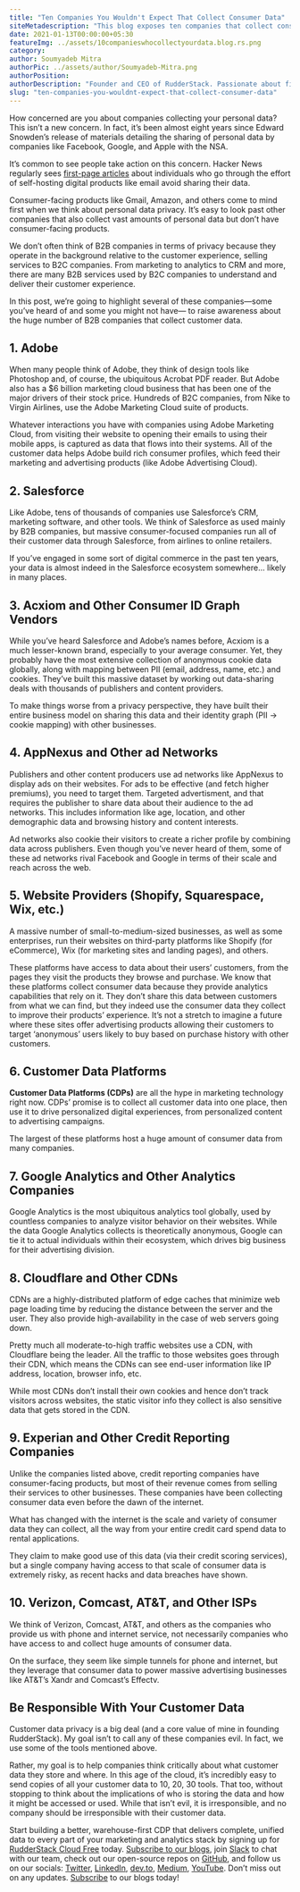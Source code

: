 ```yaml
---
title: "Ten Companies You Wouldn't Expect That Collect Consumer Data"
siteMetadescription: "This blog exposes ten companies that collect consumer data but do not appear to collect data."
date: 2021-01-13T00:00:00+05:30
featureImg: ../assets/10companieswhocollectyourdata.blog.rs.png
category: 
author: Soumyadeb Mitra
authorPic: ../assets/author/Soumyadeb-Mitra.png
authorPosition: 
authorDescription: "Founder and CEO of RudderStack. Passionate about finding engineering solutions to real-world problems."
slug: "ten-companies-you-wouldnt-expect-that-collect-consumer-data"
---
```


How concerned are you about companies collecting your personal data? This isn’t a new concern. In fact, it’s been almost eight years since Edward Snowden’s release of materials detailing the sharing of personal data by companies like Facebook, Google, and Apple with the NSA. 

It’s common to see people take action on this concern. Hacker News regularly sees [first-page articles](https://news.ycombinator.com/item?id=25481465) about individuals who go through the effort of self-hosting digital products like email avoid sharing their data. 

Consumer-facing products like Gmail, Amazon, and others come to mind first when we think about personal data privacy. It’s easy to look past other companies that also collect vast amounts of personal data but don’t have consumer-facing products. 

We don’t often think of B2B companies in terms of privacy because they operate in the background relative to the customer experience, selling services to B2C companies. From marketing to analytics to CRM and more, there are many B2B services used by B2C companies to understand and deliver their customer experience. 

In this post, we’re going to highlight several of these companies—some you’ve heard of and some you might not have— to raise awareness about the huge number of B2B companies that collect customer data. 


## 1. Adobe

When many people think of Adobe, they think of design tools like Photoshop and, of course, the ubiquitous Acrobat PDF reader. But Adobe also has a $6 billion marketing cloud business that has been one of the major drivers of their stock price. Hundreds of B2C companies, from Nike to Virgin Airlines, use the Adobe Marketing Cloud suite of products. 

Whatever interactions you have with companies using Adobe Marketing Cloud, from visiting their website to opening their emails to using their mobile apps, is captured as data that flows into their systems. All of the customer data helps Adobe build rich consumer profiles, which feed their marketing and advertising products (like Adobe Advertising Cloud). 


## 2. Salesforce 

Like Adobe, tens of thousands of companies use Salesforce’s CRM, marketing software, and other tools. We think of Salesforce as used mainly by B2B companies, but massive consumer-focused companies run all of their customer data through Salesforce, from airlines to online retailers. 

If you’ve engaged in some sort of digital commerce in the past ten years, your data is almost indeed in the Salesforce ecosystem somewhere... likely in many places. 


## 3. Acxiom and Other Consumer ID Graph Vendors

While you’ve heard Salesforce and Adobe’s names before, Acxiom is a much lesser-known brand, especially to your average consumer. Yet, they probably have the most extensive collection of anonymous cookie data globally, along with mapping between PII (email, address, name, etc.) and cookies. They’ve built this massive dataset by working out data-sharing deals with thousands of publishers and content providers. 

To make things worse from a privacy perspective, they have built their entire business model on sharing this data and their identity graph (PII → cookie mapping) with other businesses. 


## 4. AppNexus and Other ad Networks

Publishers and other content producers use ad networks like AppNexus to display ads on their websites. For ads to be effective (and fetch higher premiums), you need to target them. Targeted advertisment, and that requires the publisher to share data about their audience to the ad networks. This includes information like age, location, and other demographic data and browsing history and content interests.  

Ad networks also cookie their visitors to create a richer profile by combining data across publishers. Even though you’ve never heard of them, some of these ad networks rival Facebook and Google in terms of their scale and reach across the web. 


## 5. Website Providers (Shopify, Squarespace, Wix, etc.)

A massive number of small-to-medium-sized businesses, as well as some enterprises, run their websites on third-party platforms like Shopify (for eCommerce), Wix (for marketing sites and landing pages), and others. 

These platforms have access to data about their users’ customers, from the pages they visit the products they browse and purchase. We know that these platforms collect consumer data because they provide analytics capabilities that rely on it. They don’t share this data between customers from what we can find, but they indeed use the consumer data they collect to improve their products’ experience. It’s not a stretch to imagine a future where these sites offer advertising products allowing their customers to target ‘anonymous’ users likely to buy based on purchase history with other customers. 


## 6. Customer Data Platforms 

**Customer Data Platforms (CDPs)** are all the hype in marketing technology right now. CDPs’ promise is to collect all customer data into one place, then use it to drive personalized digital experiences, from personalized content to advertising campaigns. 

The largest of these platforms host a huge amount of consumer data from many companies. 


## 7. Google Analytics and Other Analytics Companies

Google Analytics is the most ubiquitous analytics tool globally, used by countless companies to analyze visitor behavior on their websites. While the data Google Analytics collects is theoretically anonymous, Google can tie it to actual individuals within their ecosystem, which drives big business for their advertising division. 


## 8. Cloudflare and Other CDNs

CDNs are a highly-distributed platform of edge caches that minimize web page loading time by reducing the distance between the server and the user. They also provide high-availability in the case of web servers going down. 

Pretty much all moderate-to-high traffic websites use a CDN, with Cloudflare being the leader. All the traffic to those websites goes through their CDN, which means the CDNs can see end-user information like IP address, location, browser info, etc. 

While most CDNs don’t install their own cookies and hence don’t track visitors across websites, the static visitor info they collect is also sensitive data that gets stored in the CDN.


## 9. Experian and Other Credit Reporting Companies

Unlike the companies listed above, credit reporting companies have consumer-facing products, but most of their revenue comes from selling their services to other businesses. These companies have been collecting consumer data even before the dawn of the internet. 

What has changed with the internet is the scale and variety of consumer data they can collect, all the way from your entire credit card spend data to rental applications. 

They claim to make good use of this data (via their credit scoring services), but a single company having access to that scale of consumer data is extremely risky, as recent hacks and data breaches have shown. 


## 10. Verizon, Comcast, AT&T, and Other ISPs

We think of Verizon, Comcast, AT&T, and others as the companies who provide us with phone and internet service, not necessarily companies who have access to and collect huge amounts of consumer data. 

On the surface, they seem like simple tunnels for phone and internet, but they leverage that consumer data to power massive advertising businesses like AT&T’s Xandr and Comcast’s Effectv. 


## Be Responsible With Your Customer Data

Customer data privacy is a big deal (and a core value of mine in founding RudderStack). My goal isn’t to call any of these companies evil. In fact, we use some of the tools mentioned above. 

Rather, my goal is to help companies think critically about what customer data they store and where. In this age of the cloud, it’s incredibly easy to send copies of all your customer data to 10, 20, 30 tools. That too, without stopping to think about the implications of who is storing the data and how it might be accessed or used. While that isn’t evil, it is irresponsible, and no company should be irresponsible with their customer data. 

Start building a better, warehouse-first CDP that delivers complete, unified data to every part of your marketing and analytics stack by signing up for [RudderStack Cloud Free](https://app.rudderlabs.com/signup?type=freetrial) today. [Subscribe to our blogs](https://rudderstack.com/blog/), join [Slack](https://resources.rudderstack.com/join-rudderstack-slack) to chat with our team, check out our open-source repos on [GitHub](https://github.com/rudderlabs), and follow us on our socials: [Twitter](https://twitter.com/RudderStack), [LinkedIn](https://www.linkedin.com/company/rudderlabs/), [dev.to](http://dev.to/), [Medium](https://rudderstack.medium.com/), [YouTube](https://www.youtube.com/channel/UCgV-B77bV_-LOmKYHw8jvBw). Don’t miss out on any updates. [Subscribe](https://rudderstack.com/blog/) to our blogs today!
